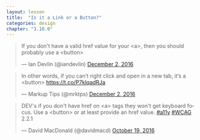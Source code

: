 ```yaml
---
layout: lesson
title:  "Is it a Link or a Button?"
categories: design
chapter: "3.10.0"
---
```


<blockquote class="twitter-tweet" data-lang="en"><p lang="en" dir="ltr">If you don&#39;t have a valid href value for your &lt;a&gt;, then you should probably use a &lt;button&gt;</p>&mdash; Ian Devlin (@iandevlin) <a href="https://twitter.com/iandevlin/status/804818964417277952">December 2, 2016</a></blockquote> 

<blockquote class="twitter-tweet" data-lang="en"><p lang="en" dir="ltr">In other words, if you can’t right click and open in a new tab, it’s a &lt;button&gt; <a href="https://t.co/P7klqadRJa">https://t.co/P7klqadRJa</a></p>&mdash; Markup Tips (@mrktps) <a href="https://twitter.com/mrktps/status/804822549364408324">December 2, 2016</a></blockquote> 

<blockquote class="twitter-tweet" data-lang="en"><p lang="en" dir="ltr">DEV&#39;s if you don&#39;t have href on &lt;a&gt; tags they won&#39;t get keyboard focus. Use a &lt;button&gt; or at least provide an href value. <a href="https://twitter.com/hashtag/a11y?src=hash">#a11y</a> <a href="https://twitter.com/hashtag/WCAG?src=hash">#WCAG</a> 2.2.1</p>&mdash; David MacDonald (@davidmacd) <a href="https://twitter.com/davidmacd/status/788644719039483904">October 19, 2016</a></blockquote> 
